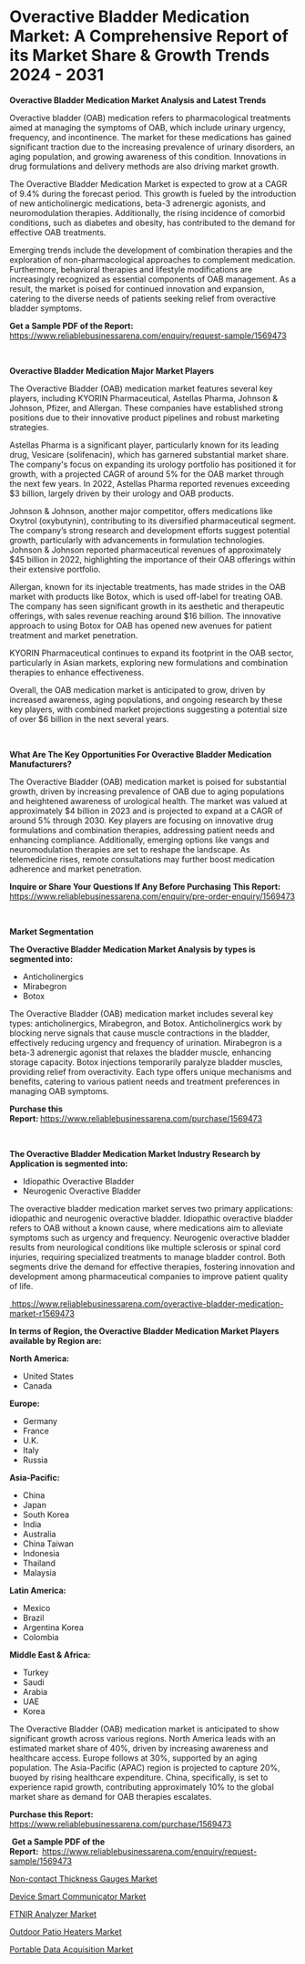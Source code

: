 <p><h1>Overactive Bladder Medication Market: A Comprehensive Report of its Market Share & Growth Trends 2024 - 2031</h1></p><p><strong>Overactive Bladder Medication Market Analysis and Latest Trends</strong></p>
<p><p>Overactive bladder (OAB) medication refers to pharmacological treatments aimed at managing the symptoms of OAB, which include urinary urgency, frequency, and incontinence. The market for these medications has gained significant traction due to the increasing prevalence of urinary disorders, an aging population, and growing awareness of this condition. Innovations in drug formulations and delivery methods are also driving market growth.</p><p>The Overactive Bladder Medication Market is expected to grow at a CAGR of 9.4% during the forecast period. This growth is fueled by the introduction of new anticholinergic medications, beta-3 adrenergic agonists, and neuromodulation therapies. Additionally, the rising incidence of comorbid conditions, such as diabetes and obesity, has contributed to the demand for effective OAB treatments.</p><p>Emerging trends include the development of combination therapies and the exploration of non-pharmacological approaches to complement medication. Furthermore, behavioral therapies and lifestyle modifications are increasingly recognized as essential components of OAB management. As a result, the market is poised for continued innovation and expansion, catering to the diverse needs of patients seeking relief from overactive bladder symptoms.</p></p>
<p><strong>Get a Sample PDF of the Report:&nbsp;</strong> <a href="https://www.reliablebusinessarena.com/enquiry/request-sample/1569473?utm_campaign=1347&utm_medium=2&utm_source=Github&utm_content=ia&utm_term=14102024&utm_id=overactive-bladder-medication">https://www.reliablebusinessarena.com/enquiry/request-sample/1569473</a></p>
<p>&nbsp;</p>
<p><strong>Overactive Bladder Medication Major Market Players</strong></p>
<p><p>The Overactive Bladder (OAB) medication market features several key players, including KYORIN Pharmaceutical, Astellas Pharma, Johnson & Johnson, Pfizer, and Allergan. These companies have established strong positions due to their innovative product pipelines and robust marketing strategies.</p><p>Astellas Pharma is a significant player, particularly known for its leading drug, Vesicare (solifenacin), which has garnered substantial market share. The company's focus on expanding its urology portfolio has positioned it for growth, with a projected CAGR of around 5% for the OAB market through the next few years. In 2022, Astellas Pharma reported revenues exceeding $3 billion, largely driven by their urology and OAB products.</p><p>Johnson & Johnson, another major competitor, offers medications like Oxytrol (oxybutynin), contributing to its diversified pharmaceutical segment. The company’s strong research and development efforts suggest potential growth, particularly with advancements in formulation technologies. Johnson & Johnson reported pharmaceutical revenues of approximately $45 billion in 2022, highlighting the importance of their OAB offerings within their extensive portfolio.</p><p>Allergan, known for its injectable treatments, has made strides in the OAB market with products like Botox, which is used off-label for treating OAB. The company has seen significant growth in its aesthetic and therapeutic offerings, with sales revenue reaching around $16 billion. The innovative approach to using Botox for OAB has opened new avenues for patient treatment and market penetration.</p><p>KYORIN Pharmaceutical continues to expand its footprint in the OAB sector, particularly in Asian markets, exploring new formulations and combination therapies to enhance effectiveness.</p><p>Overall, the OAB medication market is anticipated to grow, driven by increased awareness, aging populations, and ongoing research by these key players, with combined market projections suggesting a potential size of over $6 billion in the next several years.</p></p>
<p>&nbsp;</p>
<p><strong>What Are The Key Opportunities For Overactive Bladder Medication Manufacturers?</strong></p>
<p><p>The Overactive Bladder (OAB) medication market is poised for substantial growth, driven by increasing prevalence of OAB due to aging populations and heightened awareness of urological health. The market was valued at approximately $4 billion in 2023 and is projected to expand at a CAGR of around 5% through 2030. Key players are focusing on innovative drug formulations and combination therapies, addressing patient needs and enhancing compliance. Additionally, emerging options like vangs and neuromodulation therapies are set to reshape the landscape. As telemedicine rises, remote consultations may further boost medication adherence and market penetration.</p></p>
<p><strong>Inquire or Share Your Questions If Any Before Purchasing This Report:</strong> <a href="https://www.reliablebusinessarena.com/enquiry/pre-order-enquiry/1569473?utm_campaign=1347&utm_medium=2&utm_source=Github&utm_content=ia&utm_term=14102024&utm_id=overactive-bladder-medication">https://www.reliablebusinessarena.com/enquiry/pre-order-enquiry/1569473</a></p>
<p>&nbsp;</p>
<p><strong>Market Segmentation</strong></p>
<p><strong>The Overactive Bladder Medication Market Analysis by types is segmented into:</strong></p>
<p><ul><li>Anticholinergics</li><li>Mirabegron</li><li>Botox</li></ul></p>
<p><p>The Overactive Bladder (OAB) medication market includes several key types: anticholinergics, Mirabegron, and Botox. Anticholinergics work by blocking nerve signals that cause muscle contractions in the bladder, effectively reducing urgency and frequency of urination. Mirabegron is a beta-3 adrenergic agonist that relaxes the bladder muscle, enhancing storage capacity. Botox injections temporarily paralyze bladder muscles, providing relief from overactivity. Each type offers unique mechanisms and benefits, catering to various patient needs and treatment preferences in managing OAB symptoms.</p></p>
<p><strong>Purchase this Report:&nbsp;</strong><a href="https://www.reliablebusinessarena.com/purchase/1569473?utm_campaign=1347&utm_medium=2&utm_source=Github&utm_content=ia&utm_term=14102024&utm_id=overactive-bladder-medication">https://www.reliablebusinessarena.com/purchase/1569473</a></p>
<p>&nbsp;</p>
<p><strong>The Overactive Bladder Medication Market Industry Research by Application is segmented into:</strong></p>
<p><ul><li>Idiopathic Overactive Bladder</li><li>Neurogenic Overactive Bladder</li></ul></p>
<p><p>The overactive bladder medication market serves two primary applications: idiopathic and neurogenic overactive bladder. Idiopathic overactive bladder refers to OAB without a known cause, where medications aim to alleviate symptoms such as urgency and frequency. Neurogenic overactive bladder results from neurological conditions like multiple sclerosis or spinal cord injuries, requiring specialized treatments to manage bladder control. Both segments drive the demand for effective therapies, fostering innovation and development among pharmaceutical companies to improve patient quality of life.</p></p>
<p><a href="https://www.reliablebusinessarena.com/overactive-bladder-medication-market-r1569473?utm_campaign=1347&utm_medium=2&utm_source=Github&utm_content=ia&utm_term=14102024&utm_id=overactive-bladder-medication">&nbsp;https://www.reliablebusinessarena.com/overactive-bladder-medication-market-r1569473</a></p>
<p><strong>In terms of Region, the Overactive Bladder Medication Market Players available by Region are:</strong></p>
<p>
    <p> <strong> North America: </strong>
        <ul>
            <li>United States</li>
            <li>Canada</li>
        </ul>
        </p> 
    <p> <strong> Europe: </strong>
        <ul>
            <li>Germany</li>
            <li>France</li>
            <li>U.K.</li>
            <li>Italy</li>
            <li>Russia</li>
        </ul>
        </p> 
    <p> <strong> Asia-Pacific: </strong>
        <ul>
            <li>China</li>
            <li>Japan</li>
            <li>South Korea</li>
            <li>India</li>
            <li>Australia</li>
            <li>China Taiwan</li>
            <li>Indonesia</li>
            <li>Thailand</li>
            <li>Malaysia</li>
        </ul>
        </p> 
    <p> <strong> Latin America: </strong>
        <ul>
            <li>Mexico</li>
            <li>Brazil</li>
            <li>Argentina Korea</li>
            <li>Colombia</li>
        </ul>
        </p> 
    <p> <strong> Middle East & Africa: </strong>
        <ul>
            <li>Turkey</li>
            <li>Saudi</li>
            <li>Arabia</li>
            <li>UAE</li>
            <li>Korea</li>
        </ul>
    </p>
    </p>
<p><p>The Overactive Bladder (OAB) medication market is anticipated to show significant growth across various regions. North America leads with an estimated market share of 40%, driven by increasing awareness and healthcare access. Europe follows at 30%, supported by an aging population. The Asia-Pacific (APAC) region is projected to capture 20%, buoyed by rising healthcare expenditure. China, specifically, is set to experience rapid growth, contributing approximately 10% to the global market share as demand for OAB therapies escalates.</p></p>
<p><strong>Purchase this Report: </strong><a href="https://www.reliablebusinessarena.com/purchase/1569473?utm_campaign=1347&utm_medium=2&utm_source=Github&utm_content=ia&utm_term=14102024&utm_id=overactive-bladder-medication">https://www.reliablebusinessarena.com/purchase/1569473</a></p>
<p>&nbsp;<strong>Get a Sample PDF of the Report:&nbsp;&nbsp;</strong><a href="https://www.reliablebusinessarena.com/enquiry/request-sample/1569473?utm_campaign=1347&utm_medium=2&utm_source=Github&utm_content=ia&utm_term=14102024&utm_id=overactive-bladder-medication">https://www.reliablebusinessarena.com/enquiry/request-sample/1569473</a></p>
<p><strong></strong></p>
<p><p><a href="https://www.linkedin.com/pulse/insights-non-contact-thickness-gauges-market-share-competitive-lyute?utm_campaign=1347&utm_medium=2&utm_source=Github&utm_content=ia&utm_term=14102024&utm_id=overactive-bladder-medication">Non-contact Thickness Gauges Market</a></p><p><a href="https://www.linkedin.com/pulse/booming-device-smart-communicator-market-sector-analysis-uzwte?utm_campaign=1347&utm_medium=2&utm_source=Github&utm_content=ia&utm_term=14102024&utm_id=overactive-bladder-medication">Device Smart Communicator Market</a></p><p><a href="https://www.linkedin.com/pulse/ftnir-analyzer-market-research-report-2024-2031-genius-market-ixrde?trk=public_post_embed_feed-article-content&utm_campaign=1347&utm_medium=2&utm_source=Github&utm_content=ia&utm_term=14102024&utm_id=overactive-bladder-medication">FTNIR Analyzer Market</a></p><p><a href="https://github.com/AKSHATREPORTPRIME/Market-Research-Report-List-6/blob/main/outdoor-patio-heaters-market.md?utm_campaign=1347&utm_medium=2&utm_source=Github&utm_content=ia&utm_term=14102024&utm_id=overactive-bladder-medication">Outdoor Patio Heaters Market</a></p><p><a href="https://www.linkedin.com/pulse/portable-data-acquisition-market-analysis-product-segmentation-xhvfc?trk=public_post_embed_feed-article-content&utm_campaign=1347&utm_medium=2&utm_source=Github&utm_content=ia&utm_term=14102024&utm_id=overactive-bladder-medication">Portable Data Acquisition Market</a></p></p>